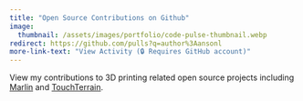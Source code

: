 ```yaml
---
title: "Open Source Contributions on Github"
image: 
  thumbnail: /assets/images/portfolio/code-pulse-thumbnail.webp
redirect: https://github.com/pulls?q=author%3Aansonl
more-link-text: "View Activity (🔒 Requires GitHub account)"
---
```


View my contributions to 3D printing related open source projects including [Marlin](https://github.com/MarlinFirmware/Marlin) and [TouchTerrain](https://github.com/ChHarding/TouchTerrain_for_CAGEO). 